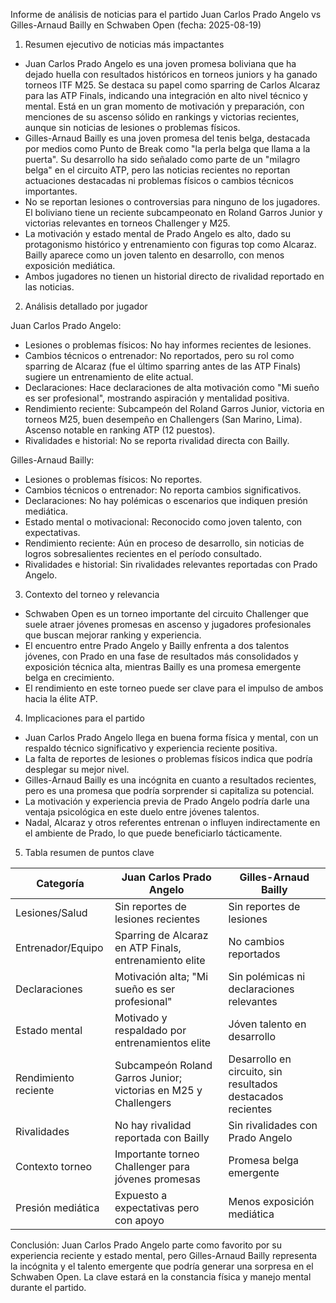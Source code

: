 Informe de análisis de noticias para el partido Juan Carlos Prado Angelo vs Gilles-Arnaud Bailly en Schwaben Open (fecha: 2025-08-19)

1. Resumen ejecutivo de noticias más impactantes

- Juan Carlos Prado Angelo es una joven promesa boliviana que ha dejado huella con resultados históricos en torneos juniors y ha ganado torneos ITF M25. Se destaca su papel como sparring de Carlos Alcaraz para las ATP Finals, indicando una integración en alto nivel técnico y mental. Está en un gran momento de motivación y preparación, con menciones de su ascenso sólido en rankings y victorias recientes, aunque sin noticias de lesiones o problemas físicos.
- Gilles-Arnaud Bailly es una joven promesa del tenis belga, destacada por medios como Punto de Break como "la perla belga que llama a la puerta". Su desarrollo ha sido señalado como parte de un "milagro belga" en el circuito ATP, pero las noticias recientes no reportan actuaciones destacadas ni problemas físicos o cambios técnicos importantes.
- No se reportan lesiones o controversias para ninguno de los jugadores. El boliviano tiene un reciente subcampeonato en Roland Garros Junior y victorias relevantes en torneos Challenger y M25.
- La motivación y estado mental de Prado Angelo es alto, dado su protagonismo histórico y entrenamiento con figuras top como Alcaraz. Bailly aparece como un joven talento en desarrollo, con menos exposición mediática.
- Ambos jugadores no tienen un historial directo de rivalidad reportado en las noticias.

2. Análisis detallado por jugador

Juan Carlos Prado Angelo:
- Lesiones o problemas físicos: No hay informes recientes de lesiones.
- Cambios técnicos o entrenador: No reportados, pero su rol como sparring de Alcaraz (fue el último sparring antes de las ATP Finals) sugiere un entrenamiento de elite actual.
- Declaraciones: Hace declaraciones de alta motivación como "Mi sueño es ser profesional", mostrando aspiración y mentalidad positiva.
- Rendimiento reciente: Subcampeón del Roland Garros Junior, victoria en torneos M25, buen desempeño en Challengers (San Marino, Lima). Ascenso notable en ranking ATP (12 puestos).
- Rivalidades e historial: No se reporta rivalidad directa con Bailly.

Gilles-Arnaud Bailly:
- Lesiones o problemas físicos: No reportes.
- Cambios técnicos o entrenador: No reporta cambios significativos.
- Declaraciones: No hay polémicas o escenarios que indiquen presión mediática.
- Estado mental o motivacional: Reconocido como joven talento, con expectativas.
- Rendimiento reciente: Aún en proceso de desarrollo, sin noticias de logros sobresalientes recientes en el período consultado.
- Rivalidades e historial: Sin rivalidades relevantes reportadas con Prado Angelo.

3. Contexto del torneo y relevancia

- Schwaben Open es un torneo importante del circuito Challenger que suele atraer jóvenes promesas en ascenso y jugadores profesionales que buscan mejorar ranking y experiencia.
- El encuentro entre Prado Angelo y Bailly enfrenta a dos talentos jóvenes, con Prado en una fase de resultados más consolidados y exposición técnica alta, mientras Bailly es una promesa emergente belga en crecimiento.
- El rendimiento en este torneo puede ser clave para el impulso de ambos hacia la élite ATP.

4. Implicaciones para el partido

- Juan Carlos Prado Angelo llega en buena forma física y mental, con un respaldo técnico significativo y experiencia reciente positiva.
- La falta de reportes de lesiones o problemas físicos indica que podría desplegar su mejor nivel.
- Gilles-Arnaud Bailly es una incógnita en cuanto a resultados recientes, pero es una promesa que podría sorprender si capitaliza su potencial.
- La motivación y experiencia previa de Prado Angelo podría darle una ventaja psicológica en este duelo entre jóvenes talentos.
- Nadal, Alcaraz y otros referentes entrenan o influyen indirectamente en el ambiente de Prado, lo que puede beneficiarlo tácticamente.

5. Tabla resumen de puntos clave

| Categoría          | Juan Carlos Prado Angelo                         | Gilles-Arnaud Bailly                      |
|--------------------|-------------------------------------------------|------------------------------------------|
| Lesiones/Salud     | Sin reportes de lesiones recientes               | Sin reportes de lesiones                  |
| Entrenador/Equipo  | Sparring de Alcaraz en ATP Finals, entrenamiento elite | No cambios reportados                      |
| Declaraciones      | Motivación alta; "Mi sueño es ser profesional"   | Sin polémicas ni declaraciones relevantes|
| Estado mental      | Motivado y respaldado por entrenamientos elite   | Jóven talento en desarrollo               |
| Rendimiento reciente| Subcampeón Roland Garros Junior; victorias en M25 y Challengers | Desarrollo en circuito, sin resultados destacados recientes |
| Rivalidades        | No hay rivalidad reportada con Bailly             | Sin rivalidades con Prado Angelo          |
| Contexto torneo    | Importante torneo Challenger para jóvenes promesas| Promesa belga emergente                   |
| Presión mediática  | Expuesto a expectativas pero con apoyo          | Menos exposición mediática                 |

Conclusión: Juan Carlos Prado Angelo parte como favorito por su experiencia reciente y estado mental, pero Gilles-Arnaud Bailly representa la incógnita y el talento emergente que podría generar una sorpresa en el Schwaben Open. La clave estará en la constancia física y manejo mental durante el partido.
